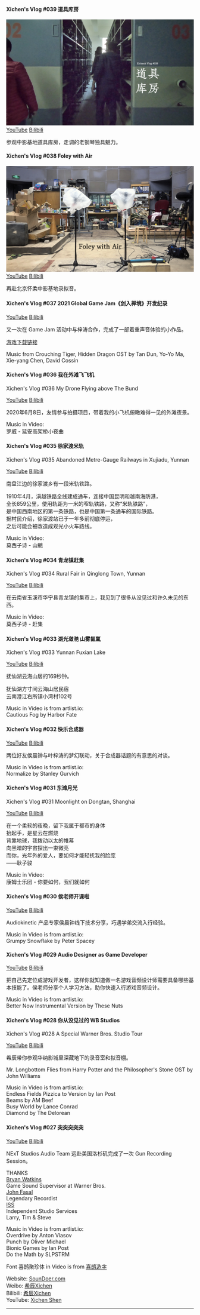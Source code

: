 
#### Xichen's Vlog #039 道具库房

![Xichen Vlog 039 Cover](cover/Xichen_Vlog_039_Cover.jpeg)
[YouTube](https://www.youtube.com/watch?v=1pO5mkMhckw)
[Bilibili](https://www.bilibili.com/video/BV1Zq4y1T72y)

参观中影基地道具库房，走调的老钢琴独具魅力。

#### Xichen's Vlog #038 Foley with Air

![Xichen Vlog 038 Cover](cover/Xichen_Vlog_038_Cover.jpeg)
[YouTube](https://www.youtube.com/watch?v=1tl_UAWcMfc)
[Bilibili](https://www.bilibili.com/video/BV1bf4y1A72d)

再赴北京怀柔中影基地录拟音。

#### Xichen's Vlog #037 2021 Global Game Jam《剑入禅境》开发纪录

[YouTube](https://www.youtube.com/watch?v=tlYmEOBl11g)
[Bilibili](https://www.bilibili.com/video/BV16v411s7i6)

又一次在 Game Jam 活动中与梓涛合作，完成了一部着重声音体验的小作品。

[游戏下载链接](https://yezi.itch.io/sz)

Music from Crouching Tiger, Hidden Dragon OST by Tan Dun, Yo-Yo Ma, Xie-yang Chen, David Cossin

#### Xichen's Vlog #036 我在外滩飞飞机

Xichen's Vlog #036 My Drone Flying above The Bund

[YouTube](https://www.youtube.com/watch?v=AzDUX9r7Ejc)
[Bilibili](https://www.bilibili.com/video/BV1oK4y1j72V)

2020年6月8日，友情参与拍摄项目，带着我的小飞机俯瞰难得一见的外滩夜景。

Music in Video:  
罗威 - 延安高架桥小夜曲

#### Xichen's Vlog #035 徐家渡米轨

Xichen's Vlog #035 Abandoned Metre-Gauge Railways in Xujiadu, Yunnan

[YouTube](https://www.youtube.com/watch?v=PaYudIfVo1I)
[Bilibili](https://www.bilibili.com/video/bv1iK4y1h7Sa)

南盘江边的徐家渡乡有一段米轨铁路。

1910年4月，滇越铁路全线建成通车，连接中国昆明和越南海防港，  
全长859公里，使用轨距为一米的窄轨铁路，又称“米轨铁路”，  
是中国西南地区的第一条铁路，也是中国第一条通车的国际铁路。  
据村民介绍，徐家渡站已于一年多前彻底停运，  
之后可能会被改造成观光小火车路线。

Music in Video:  
莫西子诗 - 山魈

#### Xichen's Vlog #034 青龙镇赶集

Xichen's Vlog #034 Rural Fair in Qinglong Town, Yunnan

[YouTube](https://www.youtube.com/watch?v=xkdf7FnKPpI)
[Bilibili](https://www.bilibili.com/video/BV145411j7KE)

在云南省玉溪市华宁县青龙镇的集市上，我见到了很多从没见过和许久未见的东西。

Music in Video:  
莫西子诗 - 赶集

#### Xichen's Vlog #033 湖光潋滟 山雾氤氲

Xichen's Vlog #033 Yunnan Fuxian Lake

[YouTube](https://www.youtube.com/watch?v=fUuDUrfdj1Y)
[Bilibili](https://www.bilibili.com/video/BV1HK4y1h7F5)

抚仙湖云海山居的169秒钟。

抚仙湖方寸间云海山居民宿  
云南澄江右所镇小湾村102号

Music in Video is from artlist.io:  
Cautious Fog by Harbor Fate

#### Xichen's Vlog #032 快乐合成器

[YouTube](https://www.youtube.com/watch?v=ov-9Wer4KCc)
[Bilibili](https://www.bilibili.com/video/BV16h411X7u7)

两位好友侯晨钟与叶梓涛的梦幻联动，关于合成器话题的有意思的对谈。

Music in Video is from artlist.io:  
Normalize by Stanley Gurvich

#### Xichen's Vlog #031 东滩月光

Xichen's Vlog #031 Moonlight on Dongtan, Shanghai

[YouTube](https://www.youtube.com/watch?v=6liCwO19ZFY)
[Bilibili](https://www.bilibili.com/video/BV1Qa4y1L7TC)

在一个柔软的夜晚，留下我属于都市的身体  
抬起手，是星云在燃烧  
背靠地球，我拨动以太的帷幕  
向黑暗的宇宙探出一束微亮  
而你，光年外的爱人，要如何才能轻抚我的脸庞  
——耿子骏

Music in Video:  
康姆士乐团 - 你要如何，我们就如何

#### Xichen's Vlog #030 侯老师开课啦

[YouTube](https://www.youtube.com/watch?v=ufFtdt9wKek)
[Bilibili](https://www.bilibili.com/video/bv1DT4y1j7qJ)

Audiokinetic 产品专家侯晨钟线下技术分享，巧遇学弟交流入行经验。

Music in Video is from artlist.io:  
Grumpy Snowflake by Peter Spacey

#### Xichen's Vlog #029 Audio Designer as Game Developer

[YouTube](https://www.youtube.com/watch?v=WIe9NFA_ZRA)
[Bilibili](https://www.bilibili.com/video/BV1Za4y1i7Rd)

把自己先定位成游戏开发者，这样你就知道做一名游戏音频设计师需要具备哪些基本技能了。侯老师分享个人学习方法，助你快速入行游戏音频设计。

Music in Video is from artlist.io:  
Better Now Instrumental Version by These Nuts

#### Xichen's Vlog #028 你从没见过的 WB Studios

Xichen's Vlog #028 A Special Warner Bros. Studio Tour

[YouTube](https://www.youtube.com/watch?v=PRqeI3vFDo0)
[Bilibili](https://www.bilibili.com/video/BV1P54y1R73e)

希辰带你参观华纳影城里深藏地下的录音室和拟音棚。

Mr. Longbottom Flies from Harry Potter and the Philosopher's Stone OST by John Williams  

Music in Video is from artlist.io:  
Endless Fields Pizzica to Version by Ian Post  
Beams by AM Beef  
Busy World by Lance Conrad  
Diamond by The Delorean

#### Xichen's Vlog #027 突突突突突

[YouTube](https://www.youtube.com/watch?v=P0d5BbLGoxA)
[Bilibili](https://www.bilibili.com/video/av93662654)

NExT Studios Audio Team 远赴美国洛杉矶完成了一次 Gun Recording Session。

THANKS  
[Bryan Watkins](https://www.imdb.com/name/nm0914265)  
Game Sound Supervisor at Warner Bros.  
[John Fasal](https://www.imdb.com/name/nm0268635)  
Legendary Recordist  
[ISS](https://issprops.com)  
Independent Studio Services  
Larry, Tim & Steve

Music in Video is from artlist.io:  
Overdrive by Anton Vlasov  
Punch by Oliver Michael  
Bionic Games by Ian Post  
Do the Math by SLPSTRM





Font 喜鹊聚珍体 in Video is from [喜鹊造字](https://www.luckytype.com)

Website: [SounDoer.com](https://soundoer.com)  
Weibo: [希辰Xichen](https://weibo.com/soundoer)  
Bilibili: [希辰Xichen](https://space.bilibili.com/157914767)  
YouTube: [Xichen Shen](https://www.youtube.com/channel/UCyItXwxXhDPpbD60-4EYhvw)

---